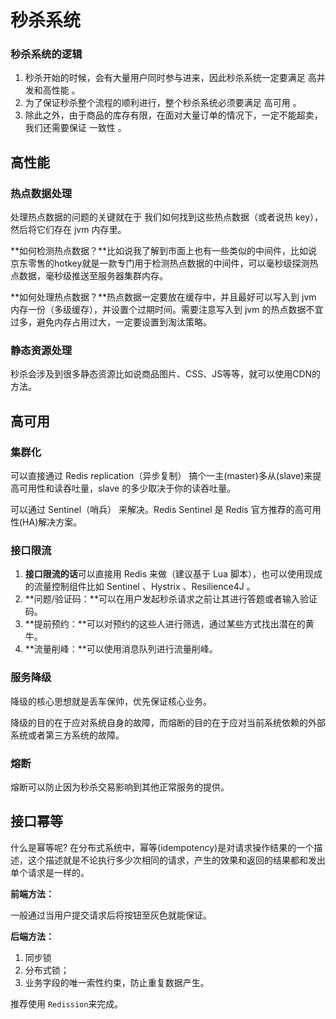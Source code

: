 # 秒杀系统



### 秒杀系统的逻辑

1. 秒杀开始的时候，会有大量用户同时参与进来，因此秒杀系统一定要满足 高并发和高性能 。
2. 为了保证秒杀整个流程的顺利进行，整个秒杀系统必须要满足 高可用 。
3. 除此之外，由于商品的库存有限，在面对大量订单的情况下，一定不能超卖，我们还需要保证 一致性 。



## 高性能



### 热点数据处理

处理热点数据的问题的关键就在于 我们如何找到这些热点数据（或者说热 key），然后将它们存在 jvm 内存里。 

**如何检测热点数据？**比如说我了解到市面上也有一些类似的中间件，比如说京东零售的hotkey就是一款专门用于检测热点数据的中间件，可以毫秒级探测热点数据，毫秒级推送至服务器集群内存。

**如何处理热点数据？**热点数据一定要放在缓存中，并且最好可以写入到 jvm 内存一份（多级缓存），并设置个过期时间。需要注意写入到 jvm 的热点数据不宜过多，避免内存占用过大，一定要设置到淘汰策略。



### 静态资源处理

秒杀会涉及到很多静态资源比如说商品图片、CSS、JS等等，就可以使用CDN的方法。



## 高可用



### 集群化

可以直接通过 Redis replication（异步复制） 搞个一主(master)多从(slave)来提高可用性和读吞吐量，slave 的多少取决于你的读吞吐量。

可以通过 Sentinel（哨兵） 来解决。Redis Sentinel 是 Redis 官方推荐的高可用性(HA)解决方案。



### 接口限流

1. **接口限流的话**可以直接用 Redis 来做（建议基于 Lua 脚本），也可以使用现成的流量控制组件比如 Sentinel 、Hystrix 、Resilience4J 。
2. **问题/验证码：**可以在用户发起秒杀请求之前让其进行答题或者输入验证码。
3. **提前预约：**可以对预约的这些人进行筛选，通过某些方式找出潜在的黄牛。
4. **流量削峰：**可以使用消息队列进行流量削峰。



### 服务降级

降级的核心思想就是丢车保帅，优先保证核心业务。

降级的目的在于应对系统自身的故障，而熔断的目的在于应对当前系统依赖的外部系统或者第三方系统的故障。



### 熔断

熔断可以防止因为秒杀交易影响到其他正常服务的提供。



## 接口幂等

什么是幂等呢? 在分布式系统中，幂等(idempotency)是对请求操作结果的一个描述，这个描述就是不论执行多少次相同的请求，产生的效果和返回的结果都和发出单个请求是一样的。



**前端方法：**

一般通过当用户提交请求后将按钮至灰色就能保证。



**后端方法：**

1. 同步锁
2. 分布式锁；
3. 业务字段的唯一索性约束，防止重复数据产生。

推荐使用 `Redission`来完成。



